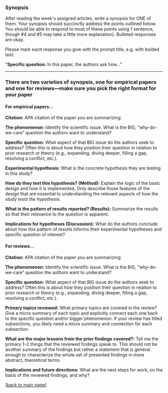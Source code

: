 ### Synopsis

After reading the week's assigned articles, write a synopsis for ONE of them. Your synopsis should succinctly address the points outlined below. You should be able to respond to most of these points using 1 sentence, though #4 and #5 may take a little more explanation). Bulleted responses are okay.

Please mark each response you give with the prompt title, e.g. with bolded text:

"**Specific question:** In this paper, the authors ask how..."

----

### There are two varieties of synopsis, one for empirical papers and one for reviews—make sure you pick the right format for your paper

#### For empirical papers...

**Citation:** APA citation of the paper you are summarizing

**The phenomenon:** Identify the scientific issue. What is the BIG, “why-do-we-care” question the authors want to understand?
    
**Specific question:**  What aspect of that BIG issue do the authors seek to address? Often this is about how they position their question in relation to prior research or theory (e.g., expanding, diving deeper, filling a gap, resolving a conflict, etc.).
    
**Experimental hypothesis:**  What is the concrete hypothesis they are testing in this study?
    
**How do they test this hypothesis? (Method):** Explain the logic of the basic design and how it is implemented. Only describe those features of the design that are essential to understanding the relevant aspects of _how the study tests the hypothesis_.
    
**What is the pattern of results reported? (Results):** Summarize the results so that their relevance to the question is apparent.
    
**Implications for hypotheses (Discussion):** What do the authors conclude about how this pattern of results informs their experimental hypotheses and specific question of interest? 

#### For reviews...

**Citation:** APA citation of the paper you are summarizing

**The phenomenon:** Identify the scientific issue. What is the BIG, “why-do-we-care” question the authors want to understand?
    
**Specific question:**  What aspect of that BIG issue do the authors seek to address? Often this is about how they position their question in relation to prior research or theory (e.g., expanding, diving deeper, filling a gap, resolving a conflict, etc.).
    
**Primary topics reviewed:**  What primary topics are covered in the review? Give a micro summary of each topic and explicitly connect each one back to the specific question and/or bigger phenomenon. If your review has titled subsections, you likely need a micro summary and connection for each subsection.
    
**What are the major lessons from the prior findings covered?:** Tell me the primary 1–2 things that the reviewed findings speak to. This should not be another summary of the findings but rather a statement that is general enough to characterize the whole set of presented findings in more abstract, theoretical terms.
    
**Implications and future directions:** What are the next steps for work, on the basis of the reviewed findings, and why? 

[[back to main page](../../casillas-mind3-spring2024-syllabus/)]
